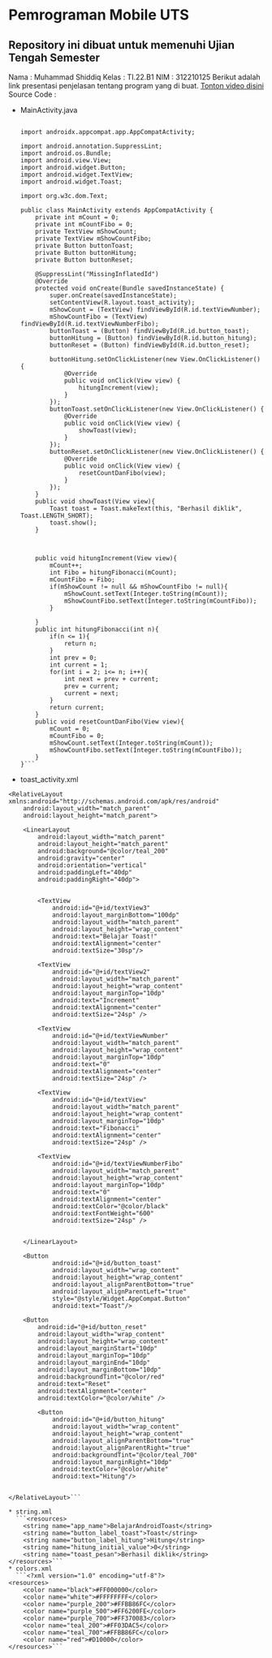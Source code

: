 # Pemrograman Mobile UTS
## Repository ini dibuat untuk memenuhi Ujian Tengah Semester

Nama : Muhammad Shiddiq
Kelas : TI.22.B1
NIM : 312210125
Berikut adalah link presentasi penjelasan tentang program yang di buat. [Tonton video disini](https://youtu.be/qNsMSdgh0qg?si=N_3-HtmMWTHT-NWp)
Source Code :
* MainActivity.java
  ```package com.toast;
  
  import androidx.appcompat.app.AppCompatActivity;
  
  import android.annotation.SuppressLint;
  import android.os.Bundle;
  import android.view.View;
  import android.widget.Button;
  import android.widget.TextView;
  import android.widget.Toast;
  
  import org.w3c.dom.Text;
  
  public class MainActivity extends AppCompatActivity {
      private int mCount = 0;
      private int mCountFibo = 0;
      private TextView mShowCount;
      private TextView mShowCountFibo;
      private Button buttonToast;
      private Button buttonHitung;
      private Button buttonReset;
  
      @SuppressLint("MissingInflatedId")
      @Override
      protected void onCreate(Bundle savedInstanceState) {
          super.onCreate(savedInstanceState);
          setContentView(R.layout.toast_activity);
          mShowCount = (TextView) findViewById(R.id.textViewNumber);
          mShowCountFibo = (TextView) findViewById(R.id.textViewNumberFibo);
          buttonToast = (Button) findViewById(R.id.button_toast);
          buttonHitung = (Button) findViewById(R.id.button_hitung);
          buttonReset = (Button) findViewById(R.id.button_reset);
  
          buttonHitung.setOnClickListener(new View.OnClickListener() {
              @Override
              public void onClick(View view) {
                  hitungIncrement(view);
              }
          });
          buttonToast.setOnClickListener(new View.OnClickListener() {
              @Override
              public void onClick(View view) {
                  showToast(view);
              }
          });
          buttonReset.setOnClickListener(new View.OnClickListener() {
              @Override
              public void onClick(View view) {
                  resetCountDanFibo(view);
              }
          });
      }
      public void showToast(View view){
          Toast toast = Toast.makeText(this, "Berhasil diklik", Toast.LENGTH_SHORT);
          toast.show();
      }
  
  
  
      public void hitungIncrement(View view){
          mCount++;
          int Fibo = hitungFibonacci(mCount);
          mCountFibo = Fibo;
          if(mShowCount != null && mShowCountFibo != null){
              mShowCount.setText(Integer.toString(mCount));
              mShowCountFibo.setText(Integer.toString(mCountFibo));
          }
  
      }
      public int hitungFibonacci(int n){
          if(n <= 1){
              return n;
          }
          int prev = 0;
          int current = 1;
          for(int i = 2; i<= n; i++){
              int next = prev + current;
              prev = current;
              current = next;
          }
          return current;
      }
      public void resetCountDanFibo(View view){
          mCount = 0;
          mCountFibo = 0;
          mShowCount.setText(Integer.toString(mCount));
          mShowCountFibo.setText(Integer.toString(mCountFibo));
      }
  }```

* toast_activity.xml


```<?xml version="1.0" encoding="utf-8"?>
<RelativeLayout xmlns:android="http://schemas.android.com/apk/res/android"
    android:layout_width="match_parent"
    android:layout_height="match_parent">

    <LinearLayout
        android:layout_width="match_parent"
        android:layout_height="match_parent"
        android:background="@color/teal_200"
        android:gravity="center"
        android:orientation="vertical"
        android:paddingLeft="40dp"
        android:paddingRight="40dp">


        <TextView
            android:id="@+id/textView3"
            android:layout_marginBottom="100dp"
            android:layout_width="match_parent"
            android:layout_height="wrap_content"
            android:text="Belajar Toast!"
            android:textAlignment="center"
            android:textSize="30sp"/>

        <TextView
            android:id="@+id/textView2"
            android:layout_width="match_parent"
            android:layout_height="wrap_content"
            android:layout_marginTop="10dp"
            android:text="Increment"
            android:textAlignment="center"
            android:textSize="24sp" />

        <TextView
            android:id="@+id/textViewNumber"
            android:layout_width="match_parent"
            android:layout_height="wrap_content"
            android:layout_marginTop="10dp"
            android:text="0"
            android:textAlignment="center"
            android:textSize="24sp" />

        <TextView
            android:id="@+id/textView"
            android:layout_width="match_parent"
            android:layout_height="wrap_content"
            android:layout_marginTop="10dp"
            android:text="Fibonacci"
            android:textAlignment="center"
            android:textSize="24sp" />

        <TextView
            android:id="@+id/textViewNumberFibo"
            android:layout_width="match_parent"
            android:layout_height="wrap_content"
            android:layout_marginTop="10dp"
            android:text="0"
            android:textAlignment="center"
            android:textColor="@color/black"
            android:textFontWeight="600"
            android:textSize="24sp" />


    </LinearLayout>

    <Button
            android:id="@+id/button_toast"
            android:layout_width="wrap_content"
            android:layout_height="wrap_content"
            android:layout_alignParentBottom="true"
            android:layout_alignParentLeft="true"
            style="@style/Widget.AppCompat.Button"
            android:text="Toast"/>

    <Button
        android:id="@+id/button_reset"
        android:layout_width="wrap_content"
        android:layout_height="wrap_content"
        android:layout_marginStart="10dp"
        android:layout_marginTop="10dp"
        android:layout_marginEnd="10dp"
        android:layout_marginBottom="10dp"
        android:backgroundTint="@color/red"
        android:text="Reset"
        android:textAlignment="center"
        android:textColor="@color/white" />

        <Button
            android:id="@+id/button_hitung"
            android:layout_width="wrap_content"
            android:layout_height="wrap_content"
            android:layout_alignParentBottom="true"
            android:layout_alignParentRight="true"
            android:backgroundTint="@color/teal_700"
            android:layout_marginRight="10dp"
            android:textColor="@color/white"
            android:text="Hitung"/>


</RelativeLayout>```

* string.xml
  ```<resources>
    <string name="app_name">BelajarAndroidToast</string>
    <string name="button_label_toast">Toast</string>
    <string name="button_label_hitung">Hitung</string>
    <string name="hitung_initial_value">0</string>
    <string name="toast_pesan">Berhasil diklik</string>
</resources>```
* colors.xml
  ```<?xml version="1.0" encoding="utf-8"?>
<resources>
    <color name="black">#FF000000</color>
    <color name="white">#FFFFFFFF</color>
    <color name="purple_200">#FFBB86FC</color>
    <color name="purple_500">#FF6200FE</color>
    <color name="purple_700">#FF370083</color>
    <color name="teal_200">#FF03DAC5</color>
    <color name="teal_700">#FFBB86FC</color>
    <color name="red">#D10000</color>
</resources>```

